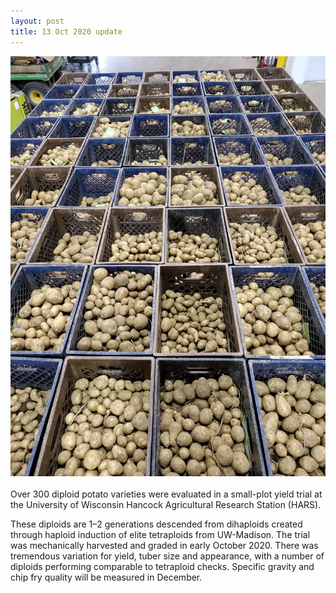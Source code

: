 ```yaml
---
layout: post
title: 13 Oct 2020 update
---
```

![Potatoes][potatoes]<br><br>Over 300 diploid potato varieties were evaluated in a small-plot yield trial at the University of Wisconsin Hancock Agricultural Research Station (HARS).

These diploids are 1–2 generations descended from dihaploids created through haploid induction of elite tetraploids from UW-Madison. The trial was mechanically harvested and graded in early October 2020. There was tremendous variation for yield, tuber size and appearance, with a number of diploids performing comparable to tetraploid checks. Specific gravity and chip fry quality will be measured in December.

[potatoes]: /harvested_diploids.jpeg

